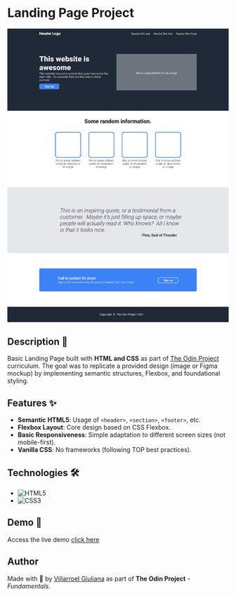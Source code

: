 # Landing Page Project

![Preview de la Landing Page](./assets/desire_outcome.png)

## Description 📄
Basic Landing Page built with **HTML and CSS** as part of [The Odin Project](https://www.theodinproject.com/) curriculum. The goal was to replicate a provided design (image or Figma mockup) by implementing semantic structures, Flexbox, and foundational styling.

## Features ✨
- **Semantic HTML5**: Usage of `<header>`, `<section>`, `<footer>`, etc.
- **Flexbox Layout**: Core design based on CSS Flexbox.
- **Basic Responsiveness**: Simple adaptation to different screen sizes (not mobile-first).
- **Vanilla CSS**: No frameworks (following TOP best practices).

## Technologies 🛠️
- ![HTML5](https://img.shields.io/badge/HTML5-E34F26?style=flat&logo=html5&logoColor=white)
- ![CSS3](https://img.shields.io/badge/CSS3-1572B6?style=flat&logo=css3&logoColor=white)
  
## Demo 🚀
Access the live demo [click here](https://nana-v1.github.io/landing_page/)

## Author
Made with 🧡 by [Villarroel Giuliana](https://github.com/nana-v1) as part of **The Odin Project** - *Fundamentals*.
